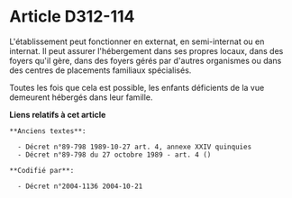 # Article D312-114

L'établissement peut fonctionner en externat, en semi-internat ou en internat. Il peut assurer l'hébergement dans ses propres
locaux, dans des foyers qu'il gère, dans des foyers gérés par d'autres organismes ou dans des centres de placements familiaux
spécialisés.

Toutes les fois que cela est possible, les enfants déficients de la vue demeurent hébergés dans leur famille.

**Liens relatifs à cet article**

	**Anciens textes**:

	  - Décret n°89-798 1989-10-27 art. 4, annexe XXIV quinquies
	  - Décret n°89-798 du 27 octobre 1989 - art. 4 ()

	**Codifié par**:

	  - Décret n°2004-1136 2004-10-21
